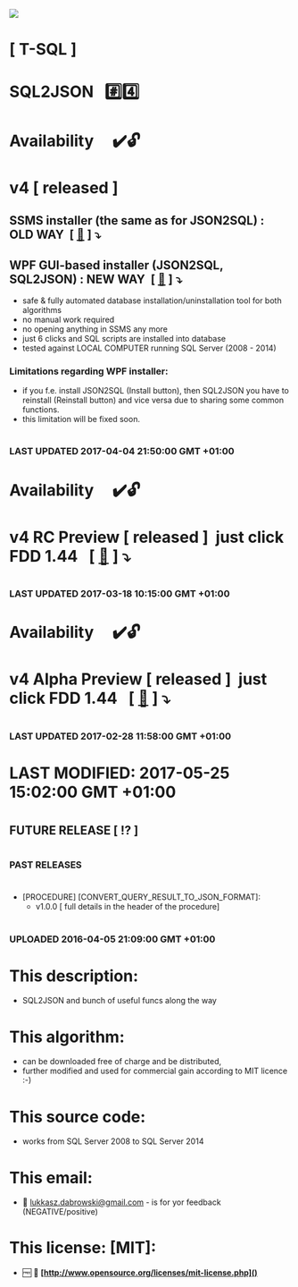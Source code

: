 <img src="https://github.com/Dabrowski-Software-Development/SoftwareDevelopment-T-SQL-2/blob/master/github_json2sql.png"></img>
# [ T-SQL ]
# SQL2JSON&nbsp;&nbsp;&nbsp;:hash::four:
#
#
# Availability&nbsp;&nbsp;&nbsp;&nbsp;&nbsp;:heavy_check_mark::unlock:
# <strong>v4</strong> [ released ]
## SSMS installer (the same as for JSON2SQL) : OLD WAY &nbsp;[&nbsp;[:floppy_disk:](https://github.com/Dabrowski-Software-Development/SoftwareDevelopment-T-SQL-2/blob/master/Dabrowski-Software-Development[vCurrent][v4][04-04-2017].zip)&nbsp;]&nbsp;:arrow_heading_down:
## WPF GUI-based installer (JSON2SQL, SQL2JSON) : NEW WAY &nbsp;[&nbsp;[:floppy_disk:](https://github.com/Dabrowski-Software-Development/SoftwareDevelopment-T-SQL-2/blob/master/WPF_Installer.zip)&nbsp;]&nbsp;:arrow_heading_down:
 - safe & fully automated database installation/uninstallation tool for both algorithms
 - no manual work required
 - no opening anything in SSMS any more
 - just 6 clicks and SQL scripts are installed into database
 - tested against LOCAL COMPUTER running SQL Server (2008 - 2014)
### Limitations regarding WPF installer:
 - if you f.e. install JSON2SQL (Install button), then SQL2JSON you have to reinstall (Reinstall button) and vice versa due to sharing some common functions.
 - this limitation will be fixed soon.
#
### <strong>LAST UPDATED 2017-04-04 21:50:00 GMT +01:00</strong>
#
#
#
# Availability&nbsp;&nbsp;&nbsp;&nbsp;&nbsp;:heavy_check_mark::unlock:
# <strong>v4 RC Preview</strong> [ released ]&nbsp; just click FDD 1.44 &nbsp;&nbsp;[&nbsp;[:floppy_disk:](https://github.com/Dabrowski-Software-Development/SoftwareDevelopment-T-SQL-2/blob/master/SQL2JSON___v4___RC.mp4)&nbsp;]&nbsp;:arrow_heading_down:
#
### <strong>LAST UPDATED 2017-03-18 10:15:00 GMT +01:00</strong>
#
#
#
# Availability&nbsp;&nbsp;&nbsp;&nbsp;&nbsp;:heavy_check_mark::unlock:
# <strong>v4 Alpha Preview</strong> [ released ]&nbsp; just click FDD 1.44 &nbsp;&nbsp;[&nbsp;[:floppy_disk:](https://github.com/Dabrowski-Software-Development/SoftwareDevelopment-T-SQL-2/blob/master/SQL2JSON___vAlpha.mp4)&nbsp;]&nbsp;:arrow_heading_down:
#
### <strong>LAST UPDATED 2017-02-28 11:58:00 GMT +01:00</strong>
#
#
#
# <strong>LAST MODIFIED: 2017-05-25 15:02:00 GMT +01:00</strong>
#
#
#
#
## <strong>FUTURE RELEASE [ :interrobang: ]</strong>
#
#
### <strong>PAST RELEASES</strong>
#
 - [PROCEDURE]	[CONVERT_QUERY_RESULT_TO_JSON_FORMAT]:
   - v1.0.0 [ full details in the header of the procedure]
#
### <strong>UPLOADED 2016-04-05 21:09:00 GMT +01:00</strong>
#
#
#
# This description:
 - SQL2JSON and bunch of useful funcs along the way

#
# This algorithm:
  - can be downloaded free of charge and be distributed,
  - further modified and used for commercial gain according to MIT licence :-) 

#
# This source code:
  - works from SQL Server 2008 to SQL Server 2014

#
# This email:
  - :email:&nbsp;lukkasz.dabrowski@gmail.com - is for yor feedback (NEGATIVE/positive)

#
# This license: [MIT]:
 - :free:&nbsp;:book:&nbsp;**[http://www.opensource.org/licenses/mit-license.php]()**
